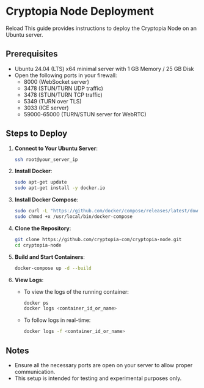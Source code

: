 # Cryptopia Node Deployment
Reload
This guide provides instructions to deploy the Cryptopia Node on an Ubuntu server.

## Prerequisites

- Ubuntu 24.04 (LTS) x64 minimal server with 1 GB Memory / 25 GB Disk
- Open the following ports in your firewall:
  - 8000 (WebSocket server)
  - 3478 (STUN/TURN UDP traffic)
  - 3478 (STUN/TURN TCP traffic)
  - 5349 (TURN over TLS)
  - 3033 (ICE server)
  - 59000-65000 (TURN/STUN server for WebRTC)

## Steps to Deploy

1. **Connect to Your Ubuntu Server**:
   ```sh
   ssh root@your_server_ip
   ```

2. **Install Docker**:
   ```sh
   sudo apt-get update
   sudo apt-get install -y docker.io
   ```

3. **Install Docker Compose**:
   ```sh
   sudo curl -L "https://github.com/docker/compose/releases/latest/download/docker-compose-$(uname -s)-$(uname -m)" -o /usr/local/bin/docker-compose
   sudo chmod +x /usr/local/bin/docker-compose
   ```

4. **Clone the Repository**:
   ```sh
   git clone https://github.com/cryptopia-com/cryptopia-node.git
   cd cryptopia-node
   ```

5. **Build and Start Containers**:
   ```sh
   docker-compose up -d --build
   ```

6. **View Logs**:
   - To view the logs of the running container:
     ```sh
     docker ps
     docker logs <container_id_or_name>
     ```
   - To follow logs in real-time:
     ```sh
     docker logs -f <container_id_or_name>
     ```

## Notes

- Ensure all the necessary ports are open on your server to allow proper communication.
- This setup is intended for testing and experimental purposes only.
